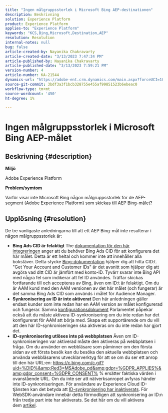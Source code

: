 ```yaml
---
title: "Ingen målgruppsstorlek i Microsoft Bing AEP-destinationen"
description: Beskrivning
solution: Experience Platform
product: Experience Platform
applies-to: "Experience Platform"
keywords: "KCS,Bing,Microsoft,Destination,AEP"
resolution: Resolution
internal-notes: null
bug: false
article-created-by: Nayanika Chakravarty
article-created-date: "3/13/2023 7:47:34 PM"
article-published-by: Nayanika Chakravarty
article-published-date: "3/13/2023 7:59:21 PM"
version-number: 4
article-number: KA-21544
dynamics-url: "https://adobe-ent.crm.dynamics.com/main.aspx?forceUCI=1&pagetype=entityrecord&etn=knowledgearticle&id=c3cda4e3-d7c1-ed11-83ff-6045bd0065b6"
source-git-commit: 3bdf3a3f1bcb328755e455af99851523b6ebeac0
workflow-type: tm+mt
source-wordcount: '450'
ht-degree: 1%

---
```


# Ingen målgruppsstorlek i Microsoft Bing AEP-målet

## Beskrivning {#description}


<b>Miljö</b>

Adobe Experience Platform

<b>Problem/symtom</b>

Varför visar inte Microsoft Bing någon målgruppsstorlek för de AEP-segment (Adobe Experience Platform) som skickas till AEP Bing-målet?


## Upplösning {#resolution}


De tre vanligaste anledningarna till att ett AEP Bing-mål inte resulterar i någon målgruppsstorlek är:

- <b>Bing Ads CID är felaktigt</b>    The [dokumentation för den här integreringen](https://experienceleague.adobe.com/docs/experience-platform/destinations/catalog/advertising/bing.html?lang=en) anger att du behöver Bing Ads CID för att konfigurera det här målet. Detta är ett heltal och kommer inte att<b> </b>innehåller alla bokstäver. Detta stycke [Bing-dokumentation](https://learn.microsoft.com/en-us/advertising/guides/get-started?view=bingads-13) hjälper dig att hitta CID:t. &quot;Get Your Account and Customer IDs&quot; är det avsnitt som hjälper dig att avgöra vad ditt CID är jämfört med konto-ID.
Tyvärr svarar inte Bing API med några fel som indikerar att fel ID användes. Träffar skickas fortfarande till och accepteras av Bing, även om ID:t är felaktigt. Om du är AAM kund med den AAM versionen av det här målet (och fungerar) är det samma Bing Ads CID som används i målet för Audience Manager.
- <b>Synkronisering av ID är inte aktiverat</b>    Den här anledningen gäller endast kunder som inte redan har en AAM version av målet konfigurerad och fungerar. Samma [konfigurationsdokument](https://experienceleague.adobe.com/docs/experience-platform/destinations/catalog/advertising/bing.html?lang=en) Parlamentet påpekar också att du måste aktivera ID-synkronisering om du inte redan har det konfigurerat för AAM att börja med. Skapa ett supportärende om du vill att den här ID-synkroniseringen ska aktiveras om du inte redan har gjort det.
- <b>ID-synkronisering utlöses inte på webbplatsen</b>
Även om ID-synkroniseringen var aktiverad måste den aktiveras på webbplatsen i fråga. Om du använder en webbläsare som påminner om den första sidan av ett första besök kan du besöka den aktuella webbplatsen och använda webbläsarens utvecklarverktyg för att se om du ser ett anrop till den här URL:en: https://c.bing.com/c.gif?uid=%DID%&amp;Red3=MSAdobe_pd&amp;gdpr=%GDPR_APPLIES%&amp;gdpr_consent=%GDPR_CONSENT% % ersätter faktiska värden i ovanstående URL.
Om du inte ser att nätverksanropet avfyras händer inte ID-synkroniseringen. För användare av Experience Cloud ID-tjänsten kan det betyda att [ID-synkronisering har inaktiverats](https://experienceleague.adobe.com/docs/id-service/using/id-service-api/configurations/disableidsync.html?lang=en). För WebSDK-användare innebär detta förmodligen att synkronisering av ID:n från tredje part inte har aktiverats. Se det här om du vill aktivera dem [artikel](https://experienceleague.adobe.com/docs/experience-cloud-kcs/kbarticles/KA-20248.html?lang=en).

